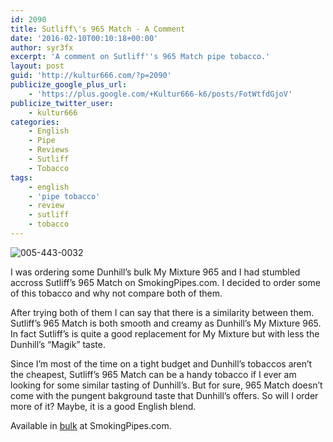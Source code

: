 ```yaml
---
id: 2090
title: Sutliff\'s 965 Match - A Comment
date: '2016-02-10T00:10:18+00:00'
author: syr3fx
excerpt: 'A comment on Sutliff''s 965 Match pipe tobacco.'
layout: post
guid: 'http://kultur666.com/?p=2090'
publicize_google_plus_url:
    - 'https://plus.google.com/+Kultur666-k6/posts/FotWtfdGjoV'
publicize_twitter_user:
    - kultur666
categories:
    - English
    - Pipe
    - Reviews
    - Sutliff
    - Tobacco
tags:
    - english
    - 'pipe tobacco'
    - review
    - sutliff
    - tobacco
---
```


![005-443-0032](http://localhost:8080/wp-content/uploads/2016/02/005-443-0032.jpg)

I was ordering some Dunhill’s bulk My Mixture 965 and I had stumbled accross Sutliff’s 965 Match on SmokingPipes.com. I decided to order some of this tobacco and why not compare both of them.

After trying both of them I can say that there is a similarity between them. Sutliff’s 965 Match is both smooth and creamy as Dunhill’s My Mixture 965. In fact Sutliff’s is quite a good replacement for My Mixture but with less the Dunhill’s “Magik” taste.

Since I’m most of the time on a tight budget and Dunhill’s tobaccos aren’t the cheapest, Sutliff’s 965 Match can be a handy tobacco if I ever am looking for some similar tasting of Dunhill’s. But for sure, 965 Match doesn’t come with the pungent bakground taste that Dunhill’s offers. So will I order more of it? Maybe, it is a good English blend.

Available in [bulk](https://www.smokingpipes.com/tobacco/by-maker/Sutliff/bulk/moreinfo.cfm?product_id=101693) at SmokingPipes.com.